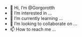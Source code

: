 - 👋 Hi, I’m @Gorgorotth
- 👀 I’m interested in ...
- 🌱 I’m currently learning ...
- 💞️ I’m looking to collaborate on ...
- 📫 How to reach me ...

<!---
Gorgorotth/Gorgorotth is a ✨ special ✨ repository because its `README.md` (this file) appears on your GitHub profile.
You can click the Preview link to take a look at your changes.
--->
